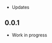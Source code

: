 <!-- https://developers.moreau.it/docs/add-ons/opencpn-changelog -->


- Updates

## 0.0.1

- Work in progress
